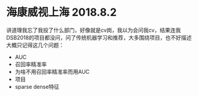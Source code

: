 # 海康威视上海 2018.8.2
讲道理我忘了我投了什么部门，好像就是cv岗，我以为会问我cv，结果连我DSB2018的项目都没问，问了传统机器学习和推荐，大多围绕项目，也不好描述
大概只记得这几个问题：
- AUC
- 召回率精准率
- 为啥不用召回率精准率而用AUC
- 项目
- sparse dense特征